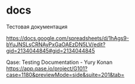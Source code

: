 # docs

Тестовая документация

https://docs.google.com/spreadsheets/d/1hAgs9-bYuJNSLsCRNAyPxGaOAEzDN5LV/edit?gid=2134044845#gid=2134044845

Qase: Testing Documentation - Yury Konan
https://app.qase.io/project/G101?case=1180&previewMode=side&suite=201&tab=
